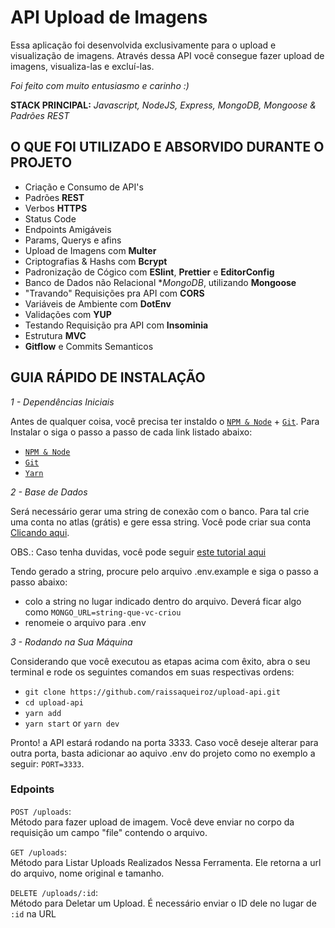 # API Upload de Imagens

Essa aplicação foi desenvolvida exclusivamente para o upload e visualização de imagens. Através dessa API você consegue fazer upload de imagens, visualiza-las e excluí-las.

_Foi feito com muito entusiasmo e carinho :)_


**STACK PRINCIPAL:** *Javascript, NodeJS, Express, MongoDB, Mongoose & Padrões REST*

## O QUE FOI UTILIZADO E ABSORVIDO DURANTE O PROJETO

- Criação e Consumo de API's
- Padrões **REST**
- Verbos **HTTPS**
- Status Code
- Endpoints Amigáveis
- Params, Querys e afins
- Upload de Imagens com **Multer**
- Criptografias & Hashs com **Bcrypt**
- Padronização de Cógico com **ESlint**, **Prettier** e **EditorConfig**
- Banco de Dados não Relacional **MongoDB*, utilizando **Mongoose**
- "Travando" Requisições pra API com **CORS**
- Variáveis de Ambiente com **DotEnv**
- Validações com **YUP**
- Testando Requisição pra API com **Insominia**
- Estrutura **MVC**
- **Gitflow** e Commits Semanticos

## GUIA RÁPIDO DE INSTALAÇÃO

*1 - Dependências Iniciais*

Antes de qualquer coisa, você precisa ter instaldo o [`NPM & Node`](https://nodejs.org/en/) + [`Git`](https://git-scm.com/). Para Instalar o  siga o passo a passo de cada link listado abaixo:


- [`NPM & Node`](https://nodejs.org/en/)
- [`Git`](https://git-scm.com/)
- [`Yarn`](https://yarnpkg.com/)

*2 - Base de Dados*

Será necessário gerar uma string de conexão com o banco. Para tal crie uma conta no atlas (grátis) e gere essa string. Você pode criar sua conta [Clicando aqui](https://www.mongodb.com/cloud/atlas/register).

OBS.: Caso tenha duvidas, você pode seguir [este tutorial aqui](https://medium.com/reprogramabr/conectando-no-banco-de-dados-cloud-mongodb-atlas-bca63399693f)

Tendo gerado a string, procure pelo arquivo .env.example e siga o passo a passo abaixo:

- colo a string no lugar indicado dentro do arquivo. Deverá ficar algo como `MONGO_URL=string-que-vc-criou`
- renomeie o arquivo para .env

*3 - Rodando na Sua Máquina*

Considerando que você executou as etapas acima com êxito, abra o seu terminal e rode os seguintes comandos em suas respectivas ordens:

- `git clone https://github.com/raissaqueiroz/upload-api.git`
- `cd upload-api`
- `yarn add`
- `yarn start` or `yarn dev`

Pronto! a API estará rodando na porta 3333. Caso você deseje alterar para outra porta, basta adicionar ao aquivo .env do projeto como no exemplo a seguir: `PORT=3333`.
### Edpoints

`POST /uploads`: <br/>
Método para fazer upload de imagem. Você deve enviar no corpo da requisição um campo "file" contendo o arquivo. <br/>

`GET /uploads`:  <br/>
Método para Listar Uploads Realizados Nessa Ferramenta. Ele retorna a url do arquivo, nome original e tamanho. <br/>

`DELETE /uploads/:id`: <br/>
Método para Deletar um Upload. É necessário enviar o ID dele no lugar de `:id` na URL
